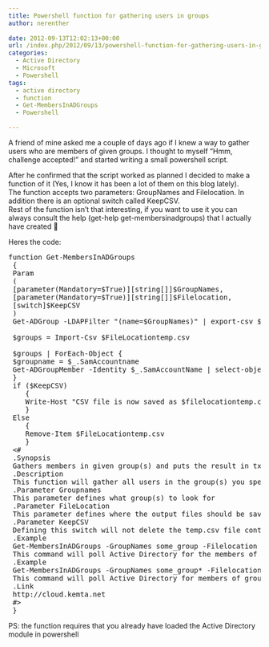 ```yaml
---
title: Powershell function for gathering users in groups
author: nerenther
 
date: 2012-09-13T12:02:13+00:00
url: /index.php/2012/09/13/powershell-function-for-gathering-users-in-groups/
categories:
  - Active Directory
  - Microsoft
  - Powershell
tags:
  - active directory
  - function
  - Get-MembersInADGroups
  - Powershell

---
```

A friend of mine asked me a couple of days ago if I knew a way to gather users who are members of given groups. I thought to myself &#8220;Hmm, challenge accepted!&#8221; and started writing a small powershell script.

After he confirmed that the script worked as planned I decided to make a function of it (Yes, I know it has been a lot of them on this blog lately).  
The function accepts two parameters: GroupNames and Filelocation. In addition there is an optional switch called KeepCSV.  
Rest of the function isn&#8217;t that interesting, if you want to use it you can always consult the help (get-help get-membersinadgroups) that I actually have created 🙂

Heres the code:

<pre lang="Powershell">function Get-MembersInADGroups
 {
 Param
 (
 [parameter(Mandatory=$True)][string[]]$GroupNames,
 [parameter(Mandatory=$True)][string[]]$Filelocation,
 [switch]$KeepCSV
 )
 Get-ADGroup -LDAPFilter "(name=$GroupNames)" | export-csv $FileLocationtemp.csv -NoTypeInformation

 $groups = Import-Csv $FileLocationtemp.csv

 $groups | ForEach-Object {
 $groupname = $_.SamAccountname
 Get-ADGroupMember -Identity $_.SamAccountName | select-object name,samaccountname | Out-File $Filelocation$groupname.txt -Encoding utf8
 }
 if ($KeepCSV)
    {
    Write-Host "CSV file is now saved as $filelocationtemp.csv"
    }
 Else
    {
    Remove-Item $FileLocationtemp.csv
    }
 &lt;#
 .Synopsis
 Gathers members in given group(s) and puts the result in txt files
 .Description
 This function will gather all users in the group(s) you specify and write a txt file for each group containing the users who are member of that group. The function accepts wildcards in group name
 .Parameter Groupnames
 This parameter defines what group(s) to look for
 .Parameter FileLocation
 This parameter defines where the output files should be saved
 .Parameter KeepCSV
 Defining this switch will not delete the temp.csv file containing the groups which are polled
 .Example
 Get-MembersInADGroups -GroupNames some_group -Filelocation c:test
 This command will poll Active Directory for the members of some_group and write a file called some_group.txt in c:test
 .Example
 Get-MembersInADGroups -GroupNames some_group* -Filelocation c:test
 This command will poll Active Directory for members of groups whose name begins with some_group and write a txt file for each of them in c:test
 .Link
 http://cloud.kemta.net
 #>
 }</pre>

PS: the function requires that you already have loaded the Active Directory module in powershell